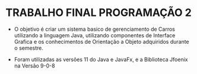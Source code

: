 # TRABALHO FINAL PROGRAMAÇÃO 2 

- O objetivo é criar um sistema basico de gerenciamento de Carros utilizando a linguagem Java,
utilizando componentes de Interface Grafica e os conhecimentos de Orientação a Objeto adquiridos 
durante o semestre.

- Foram utilizadas as versões 11 do Java e JavaFx, e a Biblioteca Jfoenix na Versão 9-0-8











